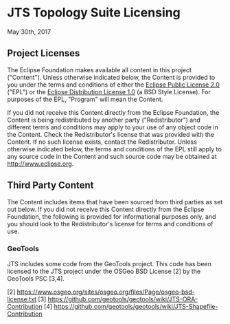 # JTS Topology Suite Licensing

May 30th, 2017

## Project Licenses

The Eclipse Foundation makes available all content in this project ("Content"). Unless otherwise indicated below, the Content is provided to you under the terms and conditions of either the [Eclipse Public License 2.0](https://www.eclipse.org/legal/epl-v20.html) ("EPL") or the [Eclipse Distribution License 1.0](http://www.eclipse.org/org/documents/edl-v10.php) (a BSD Style License).  For purposes of the EPL, "Program" will mean the Content.

If you did not receive this Content directly from the Eclipse Foundation, the Content is being redistributed by another party ("Redistributor") and different terms and conditions may apply to your use of any object code in the Content. Check the Redistributor's license that was provided with the Content. If no such license exists, contact the Redistributor. Unless otherwise indicated below, the terms and conditions of the EPL still apply to any source code in the Content and such source code may be obtained at http://www.eclipse.org.

## Third Party Content

The Content includes items that have been sourced from third parties as set out below. If you did not receive this Content directly from the Eclipse Foundation, the following is provided for informational purposes only, and you should look to the Redistributor's license for terms and conditions of use.

### GeoTools 

JTS includes some code from the GeoTools project.  This code has been licensed to the JTS project under the OSGeo BSD License [2] by the GeoTools PSC [3,4].

[2] https://www.osgeo.org/sites/osgeo.org/files/Page/osgeo-bsd-license.txt
[3] https://github.com/geotools/geotools/wiki/JTS-ORA-Contribution
[4] https://github.com/geotools/geotools/wiki/JTS-Shapefile-Contribution
